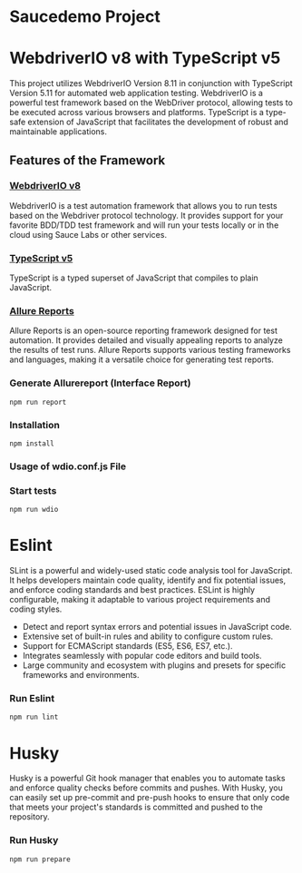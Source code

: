 # Saucedemo Project

# WebdriverIO v8 with TypeScript v5
This project utilizes WebdriverIO Version 8.11 in conjunction with TypeScript Version 5.11 for automated web application testing. WebdriverIO is a powerful test framework based on the WebDriver protocol, allowing tests to be executed across various browsers and platforms. TypeScript is a type-safe extension of JavaScript that facilitates the development of robust and maintainable applications.

## Features of the Framework

### [WebdriverIO v8](https://webdriver.io/)

WebdriverIO is a test automation framework that allows you to run tests based on the Webdriver protocol technology. It provides support for your favorite BDD/TDD test framework and will run your tests locally or in the cloud using Sauce Labs or other services.

### [TypeScript v5](https://www.typescriptlang.org/)

TypeScript is a typed superset of JavaScript that compiles to plain JavaScript.

### [Allure Reports](http://allure.qatools.ru/)

Allure Reports is an open-source reporting framework designed for test automation. It provides detailed and visually appealing reports to analyze the results of test runs. Allure Reports supports various testing frameworks and languages, making it a versatile choice for generating test reports.

### Generate Allurereport (Interface Report)

```
npm run report 

```

### Installation

```
npm install

```

### Usage of wdio.conf.js File

### Start tests

```
npm run wdio 

```

# Eslint

SLint is a powerful and widely-used static code analysis tool for JavaScript. It helps developers maintain code quality, identify and fix potential issues, and enforce coding standards and best practices. ESLint is highly configurable, making it adaptable to various project requirements and coding styles.

- Detect and report syntax errors and potential issues in JavaScript code.
- Extensive set of built-in rules and ability to configure custom rules.
- Support for ECMAScript standards (ES5, ES6, ES7, etc.).
- Integrates seamlessly with popular code editors and build tools.
- Large community and ecosystem with plugins and presets for specific frameworks and environments.

### Run Eslint

```
npm run lint 

```

# Husky

Husky is a powerful Git hook manager that enables you to automate tasks and enforce quality checks before commits and pushes. With Husky, you can easily set up pre-commit and pre-push hooks to ensure that only code that meets your project's standards is committed and pushed to the repository.

### Run Husky

```
npm run prepare 

```